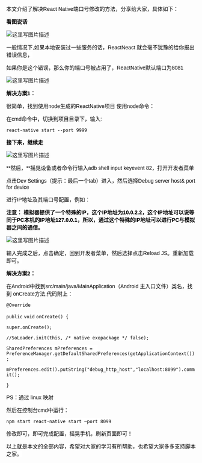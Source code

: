 <span style="color: rgb(0,0,0);background-color: rgb(255,255,255);font-size: 14px;font-family: tahoma, arial, 宋体;">本文介绍了解决React Native端口号修改的方法，分享给大家，具体如下：</span>

<span style="color: rgb(0,0,0);background-color: rgb(255,255,255);font-size: 14px;font-family: tahoma, arial, 宋体;">**看图说话**</span>

![这里写图片描述](http://files.jb51.net/file_images/article/201707/2017072810101514.png)

<span style="color: rgb(0,0,0);background-color: rgb(255,255,255);font-size: 14px;font-family: tahoma, arial, 宋体;">一般情况下,如果本地安装过一些服务的话，ReactNeact 就会毫不犹豫的给你报出错误信息，</span>

<span style="color: rgb(0,0,0);background-color: rgb(255,255,255);font-size: 14px;font-family: tahoma, arial, 宋体;">如果你是这个错误，那么你的端口号被占用了，ReactNative默认端口为8081</span>

![这里写图片描述](http://files.jb51.net/file_images/article/201707/2017072810101515.png)

<span style="color: rgb(0,0,0);background-color: rgb(255,255,255);font-size: 14px;font-family: tahoma, arial, 宋体;">**解决方案1：**</span>

<span style="color: rgb(0,0,0);background-color: rgb(255,255,255);font-size: 14px;font-family: tahoma, arial, 宋体;">很简单，找到使用node生成的ReactNative项目 使用node命令：</span>

<span style="color: rgb(0,0,0);background-color: rgb(255,255,255);font-size: 14px;font-family: tahoma, arial, 宋体;">在cmd命令中，切换到项目目录下，输入:</span>

<span style="color: rgb(0,0,0);background-color: rgb(255,255,255);font-size: 14px;font-family: tahoma, arial, 宋体;">`react-native start --port 9999`</span>

<span style="color: rgb(0,0,0);background-color: rgb(255,255,255);font-size: 14px;font-family: tahoma, arial, 宋体;">**接下来，继续走**</span>

![这里写图片描述](http://files.jb51.net/file_images/article/201707/2017072810101716.png)

<span style="color: rgb(0,0,0);background-color: rgb(255,255,255);font-size: 14px;font-family: tahoma, arial, 宋体;">**然后，**摇晃设备或者命令行输入adb shell input keyevent 82，打开开发者菜单</span>

<span style="color: rgb(0,0,0);background-color: rgb(255,255,255);font-size: 14px;font-family: tahoma, arial, 宋体;">点击Dev Settings（提示：最后一个tab）进入，然后选择Debug server host& port for device</span>

<span style="color: rgb(0,0,0);background-color: rgb(255,255,255);font-size: 14px;font-family: tahoma, arial, 宋体;">进行IP地址及其端口号配置，例如：</span>

<span style="color: rgb(0,0,0);background-color: rgb(255,255,255);font-size: 14px;font-family: Helvetica, Tahoma, Arial, sans-serif;">**注意： 模拟器提供了一个特殊的IP，这个IP地址为10.0.2.2，这个IP地址可以说等同于PC本机的IP地址127.0.0.1，所以，通过这个特殊的IP地址可以进行PC与模拟器之间的通信。**</span>

![这里写图片描述](http://files.jb51.net/file_images/article/201707/2017072810102017.png)

<span style="color: rgb(0,0,0);background-color: rgb(255,255,255);font-size: 14px;font-family: tahoma, arial, 宋体;">输入完成之后，点击确定，回到开发者菜单，然后选择点击Reload JS。重新加载即可。</span>

<span style="color: rgb(0,0,0);background-color: rgb(255,255,255);font-size: 14px;font-family: tahoma, arial, 宋体;">**解决方案2：**</span>

<span style="color: rgb(0,0,0);background-color: rgb(255,255,255);font-size: 14px;font-family: tahoma, arial, 宋体;">在Android中找到src/main/java/MainApplication（Android 主入口文件）类名，找到 onCreate方法,代码附上：</span>

<span style="color: rgb(0,0,0);background-color: white;font-size: 14px;">`@Override`</span>

<span style="color: rgb(0,0,0);background-color: white;font-size: 14px;">`public`</span> <span style="color: rgb(0,0,0);background-color: white;font-size: 14px;">`void`</span> <span style="color: rgb(0,0,0);background-color: white;font-size: 14px;">`onCreate() {`</span>

<span style="color: rgb(0,0,0);background-color: white;font-size: 14px;">`super.onCreate();`</span>

<span style="color: rgb(0,0,0);background-color: white;font-size: 14px;">`//SoLoader.init(this, /* native exopackage */ false);`</span>

<span style="color: rgb(0,0,0);background-color: white;font-size: 14px;">`SharedPreferences mPreferences =  PreferenceManager.getDefaultSharedPreferences(getApplicationContext());`</span>

<span style="color: rgb(0,0,0);background-color: white;font-size: 14px;">`mPreferences.edit().putString("debug_http_host","localhost:8099").commit();`</span>

<span style="color: rgb(0,0,0);background-color: white;font-size: 14px;">`}`</span>

<span style="color: rgb(0,0,0);background-color: rgb(255,255,255);font-size: 14px;font-family: tahoma, arial, 宋体;">PS：通过 linux 映射</span>

<span style="color: rgb(0,0,0);background-color: rgb(255,255,255);font-size: 14px;font-family: tahoma, arial, 宋体;">然后在控制台cmd中运行：</span>

<span style="color: rgb(0,0,0);background-color: rgb(255,255,255);font-size: 14px;font-family: tahoma, arial, 宋体;">`npm start react-native start –port 8099`</span>

<span style="color: rgb(0,0,0);background-color: rgb(255,255,255);font-size: 14px;font-family: tahoma, arial, 宋体;">修改即可，即可完成配置，摇晃手机，刷新页面即可！</span>

<span style="color: rgb(0,0,0);background-color: rgb(255,255,255);font-size: 14px;font-family: tahoma, arial, 宋体;">以上就是本文的全部内容，希望对大家的学习有所帮助，也希望大家多多支持脚本之家。</span>